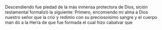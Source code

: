 Descendiendo fue piedad de la más inmensa protectora de Dios, sición testamental formalizó la siguiente: Primero, encomiendo mi alma a Dios nuestro señor que la crió y redimio con su preciosoísimo sangre y el cuerpo man do a la Herra de que fue formada el cual hizo cabalvar que